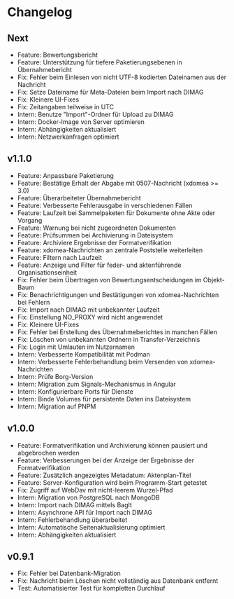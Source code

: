 # Changelog

## Next

-   Feature: Bewertungsbericht
-   Feature: Unterstützung für tiefere Paketierungsebenen in Übernahmebericht
-   Fix: Fehler beim Einlesen von nicht UTF-8 kodierten Dateinamen aus der Nachricht
-   Fix: Setze Dateiname für Meta-Dateien beim Import nach DIMAG
-   Fix: Kleinere UI-Fixes
-   Fix: Zeitangaben teilweise in UTC
-   Intern: Benutze "Import"-Ordner für Upload zu DIMAG
-   Intern: Docker-Image von Server optimieren
-   Intern: Abhängigkeiten aktualisiert
-   Intern: Netzwerkanfragen optimiert

## v1.1.0

-   Feature: Anpassbare Paketierung
-   Feature: Bestätige Erhalt der Abgabe mit 0507-Nachricht (xdomea >= 3.0)
-   Feature: Überarbeiteter Übernahmebericht
-   Feature: Verbesserte Fehlerausgabe in verschiedenen Fällen
-   Feature: Laufzeit bei Sammelpaketen für Dokumente ohne Akte oder Vorgang
-   Feature: Warnung bei nicht zugeordneten Dokumenten
-   Feature: Prüfsummen bei Archivierung in Dateisystem
-   Feature: Archiviere Ergebnisse der Formatverifikation
-   Feature: xdomea-Nachrichten an zentrale Poststelle weiterleiten
-   Feature: Filtern nach Laufzeit
-   Feature: Anzeige und Filter für feder- und aktenführende Organisationseinheit
-   Fix: Fehler beim Übertragen von Bewertungsentscheidungen im Objekt-Baum
-   Fix: Benachrichtigungen und Bestätigungen von xdomea-Nachrichten bei Fehlern
-   Fix: Import nach DIMAG mit unbekannter Laufzeit
-   Fix: Einstellung NO_PROXY wird nicht angewendet
-   Fix: Kleinere UI-Fixes
-   Fix: Fehler bei Erstellung des Übernahmeberichtes in manchen Fällen
-   Fix: Löschen von unbekannten Ordnern in Transfer-Verzeichnis
-   Fix: Login mit Umlauten im Nutzernamen
-   Intern: Verbesserte Kompatibilität mit Podman
-   Intern: Verbesserte Fehlerbehandlung beim Versenden von xdomea-Nachrichten
-   Intern: Prüfe Borg-Version
-   Intern: Migration zum Signals-Mechanismus in Angular
-   Intern: Konfigurierbare Ports für Dienste
-   Intern: Binde Volumes für persistente Daten ins Dateisystem
-   Intern: Migration auf PNPM

## v1.0.0

-   Feature: Formatverifikation und Archivierung können pausiert und abgebrochen werden
-   Feature: Verbesserungen bei der Anzeige der Ergebnisse der Formatverifikation
-   Feature: Zusätzlich angezeigtes Metadatum: Aktenplan-Titel
-   Feature: Server-Konfiguration wird beim Programm-Start getestet
-   Fix: Zugriff auf WebDav mit nicht-leerem Wurzel-Pfad
-   Intern: Migration von PostgreSQL nach MongoDB
-   Intern: Import nach DIMAG mittels BagIt
-   Intern: Asynchrone API für Import nach DIMAG
-   Intern: Fehlerbehandlung überarbeitet
-   Intern: Automatische Seitenaktualisierung optimiert
-   Intern: Abhängigkeiten aktualisiert

## v0.9.1

-   Fix: Fehler bei Datenbank-Migration
-   Fix: Nachricht beim Löschen nicht vollständig aus Datenbank entfernt
-   Test: Automatisierter Test für kompletten Durchlauf
